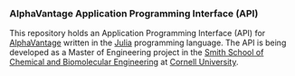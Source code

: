 ### AlphaVantage Application Programming Interface (API)
This repository holds an Application Programming Interface (API) for [AlphaVantage](https://www.alphavantage.co) 
written in the [Julia](https://julialang.org) programming language. 
The API is being developed as a Master of Engineering project in the [Smith School of Chemical and Biomolecular Engineering](https://www.cheme.cornell.edu/site_views/cbe/master-of-chemical-engineering/?gclid=Cj0KCQjw0brtBRDOARIsANMDykZGbL4Dq9yeZ_QL4Sw0gXr1KZr-ad9CwhQNBv9zdBlR6FxYK93uFW0aAqvTEALw_wcB)
at [Cornell University](https://www.cornell.edu).
